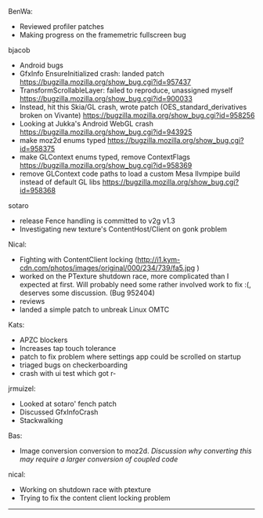 BenWa:
* Reviewed profiler patches
* Making progress on the framemetric fullscreen bug

bjacob
* Android bugs
* GfxInfo EnsureInitialized crash: landed patch https://bugzilla.mozilla.org/show_bug.cgi?id=957437
* TransformScrollableLayer: failed to reproduce, unassigned myself https://bugzilla.mozilla.org/show_bug.cgi?id=900033
* Instead, hit this Skia/GL crash, wrote patch (OES_standard_derivatives broken on Vivante) https://bugzilla.mozilla.org/show_bug.cgi?id=958256
* Looking at Jukka's Android WebGL crash https://bugzilla.mozilla.org/show_bug.cgi?id=943925
* make moz2d enums typed https://bugzilla.mozilla.org/show_bug.cgi?id=958375
* make GLContext enums typed, remove ContextFlags https://bugzilla.mozilla.org/show_bug.cgi?id=958369
* remove GLContext code paths to load a custom Mesa llvmpipe build instead of default GL libs https://bugzilla.mozilla.org/show_bug.cgi?id=958368

sotaro
* release Fence handling is committed to v2g v1.3
* Investigating new texture's ContentHost/Client on gonk problem

Nical:
* Fighting with ContentClient locking (http://i1.kym-cdn.com/photos/images/original/000/234/739/fa5.jpg )
* worked on the PTexture shutdown race, more complicated than I expected at first. Will probably need some rather involved work to fix :(, deserves some discussion. (Bug 952404)
* reviews
* landed a simple patch to unbreak Linux OMTC

Kats:
* APZC blockers
* Increases tap touch tolerance
* patch to fix problem where settings app could be scrolled on startup
* triaged bugs on checkerboarding
* crash with ui test which got r-

jrmuizel:
* Looked at sotaro' fench patch
* Discussed GfxInfoCrash
* Stackwalking

Bas:
* Image conversion conversion to moz2d. *Discussion why converting this may require a larger conversion of coupled code*

nical:
* Working on shutdown race with ptexture
* Trying to fix the content client locking problem

________________


